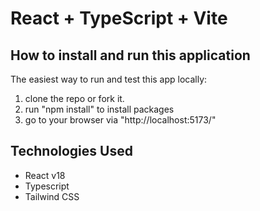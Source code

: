 # React + TypeScript + Vite

## How to install and run this application

The easiest way to run and test this app locally:

1. clone the repo or fork it.
2. run "npm install" to install packages
3. go to your browser via "http://localhost:5173/"

## Technologies Used

* React v18
* Typescript
* Tailwind CSS